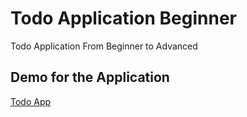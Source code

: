 # Todo Application Beginner

Todo Application From Beginner to Advanced

## Demo for the Application

[Todo App](https://pip.pypa.io/en/stable/)
